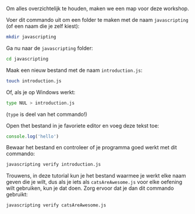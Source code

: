 Om alles overzichtelijk te houden, maken we een map voor deze workshop.

Voer dit commando uit om een folder te maken met de naam `javascripting` (of een naam die je zelf kiest):

```bash
mkdir javascripting
```

Ga nu naar de `javascripting` folder:

```bash
cd javascripting
```

Maak een nieuw bestand met de naam `introduction.js`:

```bash
touch introduction.js
```

Of, als je op Windows werkt: 
```bash
type NUL > introduction.js
```
(`type` is deel van het commando!)

Open thet bestand in je favoriete editor en voeg deze tekst toe:

```js
console.log('hello')
```

Bewaar het bestand en controleer of je programma goed werkt met dit commando:

```bash
javascripting verify introduction.js
```

Trouwens, in deze tutorial kun je het bestand waarmee je werkt elke naam geven die je wilt, dus als je iets als `catsAreAwesome.js` voor elke oefening wilt gebruiken, kun je dat doen. Zorg ervoor dat je dan dit commando gebruikt:

```bash
javascripting verify catsAreAwesome.js
```

